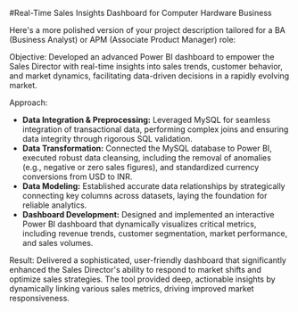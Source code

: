 #Real-Time Sales Insights Dashboard for Computer Hardware Business 

Here's a more polished version of your project description tailored for a BA (Business Analyst) or APM (Associate Product Manager) role:

Objective: 
Developed an advanced Power BI dashboard to empower the Sales Director with real-time insights into sales trends, customer behavior, and market dynamics, facilitating data-driven decisions in a rapidly evolving market.

Approach:  
- **Data Integration & Preprocessing:** Leveraged MySQL for seamless integration of transactional data, performing complex joins and ensuring data integrity through rigorous SQL validation.
- **Data Transformation:** Connected the MySQL database to Power BI, executed robust data cleansing, including the removal of anomalies (e.g., negative or zero sales figures), and standardized currency conversions from USD to INR.
- **Data Modeling:** Established accurate data relationships by strategically connecting key columns across datasets, laying the foundation for reliable analytics.
- **Dashboard Development:** Designed and implemented an interactive Power BI dashboard that dynamically visualizes critical metrics, including revenue trends, customer segmentation, market performance, and sales volumes.

Result: 
Delivered a sophisticated, user-friendly dashboard that significantly enhanced the Sales Director's ability to respond to market shifts and optimize sales strategies. The tool provided deep, actionable insights by dynamically linking various sales metrics, driving improved market responsiveness.


